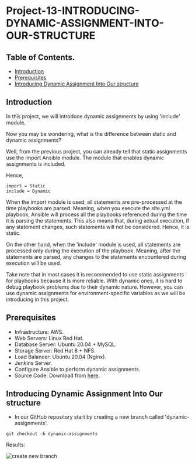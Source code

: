 # Project-13-INTRODUCING-DYNAMIC-ASSIGNMENT-INTO-OUR-STRUCTURE


## Table of Contents.
- [Introduction](#introduction)
- [Prerequisites](#prerequisites)
- [Introducing Dynamic Assignment Into Our structure](#introducing-dynamic-assignment-into-our-structure)


## Introduction
In this project, we will introduce dynamic assignments by using 'include' module.

Now you may be wondering, what is the difference between static and dynamic assignments?

Well, from the previous project, you can already tell that static assignments use the import Ansible module. The module that enables dynamic assignments is included.

Hence,

```
import = Static
include = Dynamic
```

When the import module is used, all statements are pre-processed at the time playbooks are parsed. Meaning, when you execute the site.yml playbook, Ansible will process all the playbooks referenced during the time it is parsing the statements. This also means that, during actual execution, if any statement changes, such statements will not be considered. Hence, it is static.

On the other hand, when the 'include' module is used, all statements are processed only during the execution of the playbook. Meaning, after the statements are parsed, any changes to the statements encountered during execution will be used.

Take note that in most cases it is recommended to use static assignments for playbooks because it is more reliable. With dynamic ones, it is hard to debug playbook problems due to their dynamic nature. However, you can use dynamic assignments for environment-specific variables as we will be introducing in this project.

## Prerequisites
- Infrastructure: AWS.
- Web Servers: Linux Red Hat.
- Database Server: Ubuntu 20.04 + MySQL.
- Storage Server: Red Hat 8 + NFS.
- Load Balancer: Ubuntu 20.04 (Nginx).
- Jenkins Server.
- Configure Ansible to perform dynamic assignments.
- Source Code: Download from <a href="https://github.com/manny-uncharted/ansible-config-mgt.git">here</a>.


## Introducing Dynamic Assignment Into Our structure

- In our GitHub repository start by creating a new branch called 'dynamic-assignments'.

```
git checkout -b dynamic-assignments
```

Results:

![create new branch](img/create-new-branch)